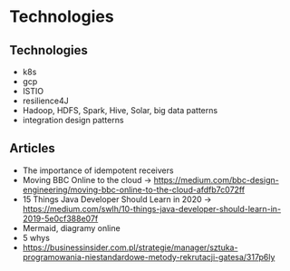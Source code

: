 # Technologies

## Technologies

- k8s
- gcp
- ISTIO
- resilience4J
- Hadoop, HDFS, Spark, Hive, Solar, big data patterns
- integration design patterns

## Articles

- The importance of idempotent receivers
- Moving BBC Online to the cloud -> https://medium.com/bbc-design-engineering/moving-bbc-online-to-the-cloud-afdfb7c072ff
- 15 Things Java Developer Should Learn in 2020 -> https://medium.com/swlh/10-things-java-developer-should-learn-in-2019-5e0cf388e07f
- Mermaid, diagramy online
- 5 whys
- https://businessinsider.com.pl/strategie/manager/sztuka-programowania-niestandardowe-metody-rekrutacji-gatesa/317p6ly




